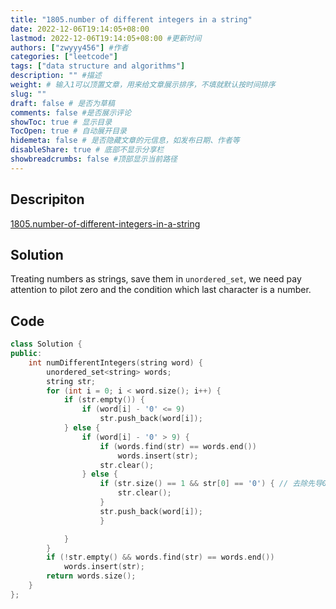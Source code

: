```yaml
---
title: "1805.number of different integers in a string"
date: 2022-12-06T19:14:05+08:00
lastmod: 2022-12-06T19:14:05+08:00 #更新时间
authors: ["zwyyy456"] #作者
categories: ["leetcode"]
tags: ["data structure and algorithms"]
description: "" #描述
weight: # 输入1可以顶置文章，用来给文章展示排序，不填就默认按时间排序
slug: ""
draft: false # 是否为草稿
comments: false #是否展示评论
showToc: true # 显示目录
TocOpen: true # 自动展开目录
hidemeta: false # 是否隐藏文章的元信息，如发布日期、作者等
disableShare: true # 底部不显示分享栏
showbreadcrumbs: false #顶部显示当前路径
---
```

## Descripiton
[1805.number-of-different-integers-in-a-string](https://leetcode.com/problems/number-of-different-integers-in-a-string/)

## Solution
Treating numbers as strings, save them in `unordered_set`, we need pay attention to pilot zero and the condition which last character is a number.

## Code
```cpp
class Solution {
public:
    int numDifferentIntegers(string word) {
        unordered_set<string> words;
        string str;
        for (int i = 0; i < word.size(); i++) {
            if (str.empty()) {
                if (word[i] - '0' <= 9)
                    str.push_back(word[i]);
            } else {
                if (word[i] - '0' > 9) {
                    if (words.find(str) == words.end())
                        words.insert(str);
                    str.clear();
                } else {
                    if (str.size() == 1 && str[0] == '0') { // 去除先导0
                        str.clear();
                    }
                    str.push_back(word[i]);
                    }

            }
        }
        if (!str.empty() && words.find(str) == words.end())
            words.insert(str);
        return words.size();
    }
};
```

